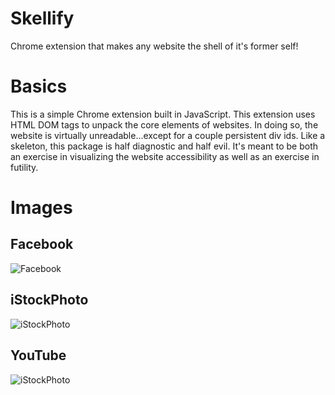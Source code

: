 # Skellify
Chrome extension that makes any website the shell of it's former self!

# Basics
This is a simple Chrome extension built in JavaScript. This extension uses HTML DOM tags to unpack the core elements of websites. In doing so, the website is virtually unreadable...except for a couple persistent div ids. Like a skeleton, this package is half diagnostic and half evil. It's meant to be both an exercise in visualizing the website accessibility as well as an exercise in futility.

# Images
## Facebook
![Facebook](http://i.imgur.com/2PaBXqe.jpg)
## iStockPhoto
![iStockPhoto](https://i.imgur.com/ZV9lWwi.png)
## YouTube
![iStockPhoto](https://i.imgur.com/MTgnMLG.png)

